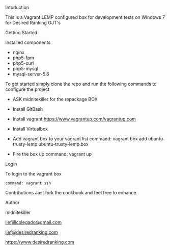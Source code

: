 Intoduction

This is a Vagrant LEMP configured box for development tests on WIndows 7 for Desired Ranking OJT's

Getting Started

Installed components

- nginx
- php5-fpm
- php5-curl
- php5-mysql
- mysql-server-5.6

To get started simply clone the repo and run the following commands to configure the project

- ASK midnitekiller for the repackage BOX

- Install GitBash
- Install vagrant 
	https://www.vagrantup.com/vagrantup.com
- Install Virtualbox
- Add vagrant box to your vagrant list
	command: vagrant box add ubuntu-trusty-lemp ubuntu-trusty-lemp.box	
- Fire the box up
	command: vagrant up

Login

To login to the vagrant box

	command: vagrant ssh

Contributions
Just fork the cookbook and feel free to enhance.

Author

midnitekiller

liefjillcolegado@gmail.com

lief@desiredranking.com

https://www.desiredranking.com